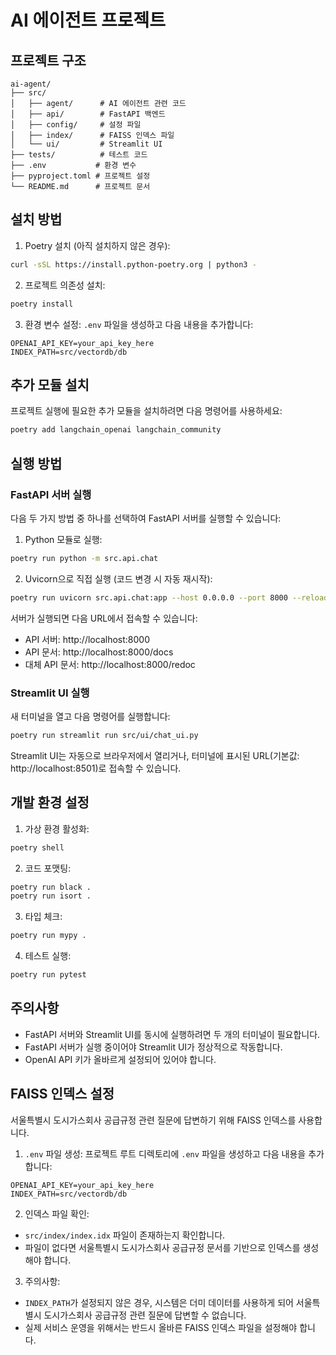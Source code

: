 # AI 에이전트 프로젝트

## 프로젝트 구조
```
ai-agent/
├── src/
│   ├── agent/      # AI 에이전트 관련 코드
│   ├── api/        # FastAPI 백엔드
│   ├── config/     # 설정 파일
│   ├── index/      # FAISS 인덱스 파일
│   └── ui/         # Streamlit UI
├── tests/          # 테스트 코드
├── .env           # 환경 변수
├── pyproject.toml # 프로젝트 설정
└── README.md      # 프로젝트 문서
```

## 설치 방법

1. Poetry 설치 (아직 설치하지 않은 경우):
```bash
curl -sSL https://install.python-poetry.org | python3 -
```

2. 프로젝트 의존성 설치:
```bash
poetry install
```

3. 환경 변수 설정:
`.env` 파일을 생성하고 다음 내용을 추가합니다:
```
OPENAI_API_KEY=your_api_key_here
INDEX_PATH=src/vectordb/db
```

## 추가 모듈 설치

프로젝트 실행에 필요한 추가 모듈을 설치하려면 다음 명령어를 사용하세요:
```bash
poetry add langchain_openai langchain_community
```

## 실행 방법

### FastAPI 서버 실행
다음 두 가지 방법 중 하나를 선택하여 FastAPI 서버를 실행할 수 있습니다:

1. Python 모듈로 실행:
```bash
poetry run python -m src.api.chat
```

2. Uvicorn으로 직접 실행 (코드 변경 시 자동 재시작):
```bash
poetry run uvicorn src.api.chat:app --host 0.0.0.0 --port 8000 --reload
```

서버가 실행되면 다음 URL에서 접속할 수 있습니다:
- API 서버: http://localhost:8000
- API 문서: http://localhost:8000/docs
- 대체 API 문서: http://localhost:8000/redoc

### Streamlit UI 실행
새 터미널을 열고 다음 명령어를 실행합니다:
```bash
poetry run streamlit run src/ui/chat_ui.py
```

Streamlit UI는 자동으로 브라우저에서 열리거나, 터미널에 표시된 URL(기본값: http://localhost:8501)로 접속할 수 있습니다.

## 개발 환경 설정

1. 가상 환경 활성화:
```bash
poetry shell
```

2. 코드 포맷팅:
```bash
poetry run black .
poetry run isort .
```

3. 타입 체크:
```bash
poetry run mypy .
```

4. 테스트 실행:
```bash
poetry run pytest
```

## 주의사항
- FastAPI 서버와 Streamlit UI를 동시에 실행하려면 두 개의 터미널이 필요합니다.
- FastAPI 서버가 실행 중이어야 Streamlit UI가 정상적으로 작동합니다.
- OpenAI API 키가 올바르게 설정되어 있어야 합니다.

## FAISS 인덱스 설정
서울특별시 도시가스회사 공급규정 관련 질문에 답변하기 위해 FAISS 인덱스를 사용합니다. 

1. `.env` 파일 생성:
프로젝트 루트 디렉토리에 `.env` 파일을 생성하고 다음 내용을 추가합니다:
```
OPENAI_API_KEY=your_api_key_here
INDEX_PATH=src/vectordb/db
```

2. 인덱스 파일 확인:
- `src/index/index.idx` 파일이 존재하는지 확인합니다.
- 파일이 없다면 서울특별시 도시가스회사 공급규정 문서를 기반으로 인덱스를 생성해야 합니다.

3. 주의사항:
- `INDEX_PATH`가 설정되지 않은 경우, 시스템은 더미 데이터를 사용하게 되어 서울특별시 도시가스회사 공급규정 관련 질문에 답변할 수 없습니다.
- 실제 서비스 운영을 위해서는 반드시 올바른 FAISS 인덱스 파일을 설정해야 합니다. 
